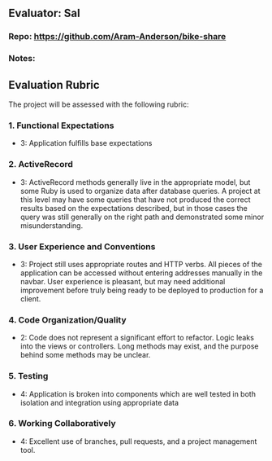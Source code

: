 ## Evaluator: Sal

### Repo: https://github.com/Aram-Anderson/bike-share

### Notes:



## Evaluation Rubric

The project will be assessed with the following rubric:

### 1. Functional Expectations

* 3: Application fulfills base expectations

### 2. ActiveRecord

* 3: ActiveRecord methods generally live in the appropriate model, but some Ruby is used to organize data after database queries. A project at this level may have some queries that have not produced the correct results based on the expectations described, but in those cases the query was still generally on the right path and demonstrated some minor misunderstanding.

### 3. User Experience and Conventions

* 3: Project still uses appropriate routes and HTTP verbs. All pieces of the application can be accessed without entering addresses manually in the navbar. User experience is pleasant, but may need additional improvement before truly being ready to be deployed to production for a client.

### 4. Code Organization/Quality

* 2: Code does not represent a significant effort to refactor. Logic leaks into the views or controllers. Long methods may exist, and the purpose behind some methods may be unclear.

### 5. Testing

* 4: Application is broken into components which are well tested in both isolation and integration using appropriate data

### 6. Working Collaboratively

* 4: Excellent use of branches, pull requests, and a project management tool.
